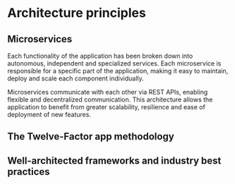 # Architecture principles


## Microservices

Each functionality of the application has been broken down into autonomous, independent and specialized services.
Each microservice is responsible for a specific part of the application, making it easy to maintain, deploy and scale each component individually.

Microservices communicate with each other via REST APIs, enabling flexible and decentralized communication.
This architecture allows the application to benefit from greater scalability, resilience and ease of deployment of new features.

## The Twelve-Factor app methodology


## Well-architected frameworks and industry best practices
